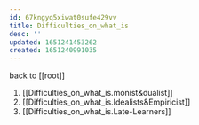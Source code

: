 ```yaml
---
id: 67kngyq5xiwat0sufe429vv
title: Difficulties_on_what_is
desc: ''
updated: 1651241453262
created: 1651240991035
---
```

back to [[root]]


1. [[Difficulties_on_what_is.monist&dualist]]
2. [[Difficulties_on_what_is.Idealists&Empiricist]]
3. [[Difficulties_on_what_is.Late-Learners]]
